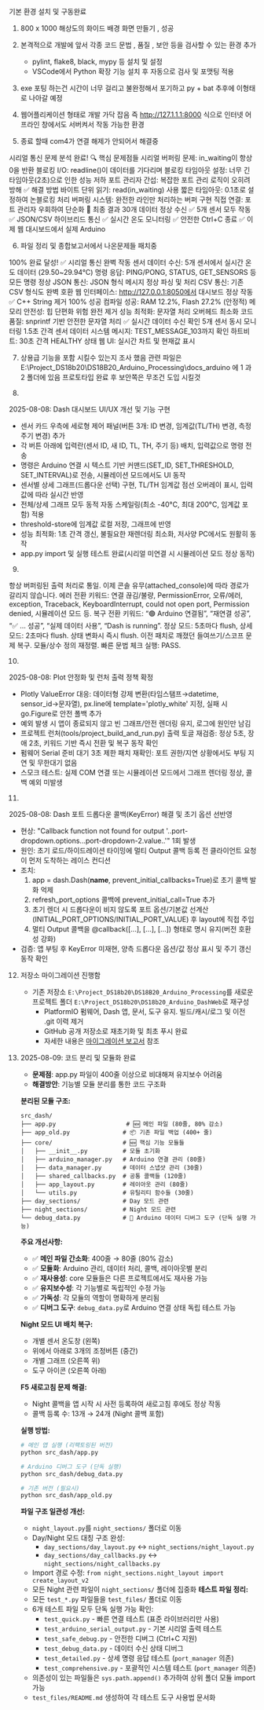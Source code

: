 기본 환경 설치 및 구동완료 

1. 800 x 1000 해상도의 화이드 배경 화면 만들기 , 성공

2. 본격적으로 개발에 앞서 각종 코드 문법 , 품질 , 보안 등을 검사할 수 있는 환경 추가 
   - pylint, flake8, black, mypy 등 설치 및 설정
   - VSCode에서 Python 확장 기능 설치 후 자동으로 검사 및 포맷팅 적용

3. exe 포팅 하는건 시간이 너무 걸리고 불완정해서 포기하고 py + bat 추후에 이형태로 나아갈 예정 

4. 웹어플리케이션 형태로 개발 가닥 잡음 
   즉 http://127.1.1.1:8000 식으로 인터넷 어프라인 창에서도 서버켜서 작동 가능한 환경


5. 종료 할때 com4가 연결 해제가 안되어서 해결중 

시리얼 통신 문제 분석 완료!
🔍 핵심 문제점들
시리얼 버퍼링 문제: in_waiting이 항상 0을 반환
블로킹 I/O: readline()이 데이터를 기다리며 블로킹
타임아웃 설정: 너무 긴 타임아웃(2초)으로 인한 성능 저하
포트 관리자 간섭: 복잡한 포트 관리 로직이 오히려 방해
✅ 해결 방법
바이트 단위 읽기: read(in_waiting) 사용
짧은 타임아웃: 0.1초로 설정하여 논블로킹 처리
버퍼링 시스템: 완전한 라인만 처리하는 버퍼 구현
직접 연결: 포트 관리자 우회하여 단순화
🎉 최종 결과
30개 데이터 정상 수신 ✅
5개 센서 모두 작동 ✅
JSON/CSV 하이브리드 통신 ✅
실시간 온도 모니터링 ✅
안전한 Ctrl+C 종료 ✅
이제 웹 대시보드에서 실제 Arduino


6. 파일 정리 및 종합보고서에서 나온문제들 패치중

 100% 완료 달성!
✅ 시리얼 통신 완벽 작동
센서 데이터 수신: 5개 센서에서 실시간 온도 데이터 (29.50~29.94°C)
명령 응답: PING/PONG, STATUS, GET_SENSORS 등 모든 명령 정상
JSON 통신: JSON 형식 메시지 정상 파싱 및 처리
CSV 통신: 기존 CSV 형식도 완벽 호환
웹 인터페이스: http://127.0.0.1:8050에서 대시보드 정상 작동
✅ C++ String 제거 100% 성공
컴파일 성공: RAM 12.2%, Flash 27.2% (안정적)
메모리 안전성: 힙 단편화 위험 완전 제거
성능 최적화: 문자열 처리 오버헤드 최소화
코드 품질: snprintf 기반 안전한 문자열 처리
✅ 실시간 데이터 수신 확인
5개 센서 동시 모니터링
1.5초 간격 센서 데이터
시스템 메시지: TEST_MESSAGE_103까지 확인
하트비트: 30초 간격 HEALTHY 상태
웹 UI: 실시간 차트 및 현재값 표시

7. 상용급 기능을 포함 시킬수 있는지 조사 했음 
   관련 파일은 E:\Project_DS18b20\DS18B20_Arduino_Processing\docs_arduino
   에 1 과 2 폴더에 있음 프로토타입 완료 후 보안쪽은 무조건 도입 시킬것
   


8.
2025-08-08: Dash 대시보드 UI/UX 개선 및 기능 구현
 - 센서 카드 우측에 세로형 제어 패널(버튼 3개: ID 변경, 임계값(TL/TH) 변경, 측정 주기 변경) 추가
 - 각 버튼 아래에 입력란(센서 ID, 새 ID, TL, TH, 주기 등) 배치, 입력값으로 명령 전송
 - 명령은 Arduino 연결 시 텍스트 기반 커맨드(SET_ID, SET_THRESHOLD, SET_INTERVAL)로 전송, 시뮬레이션 모드에서도 UI 동작
 - 센서별 상세 그래프(드롭다운 선택) 구현, TL/TH 임계값 점선 오버레이 표시, 입력값에 따라 실시간 반영
 - 전체/상세 그래프 모두 동적 자동 스케일링(최소 -40°C, 최대 200°C, 임계값 포함) 적용
 - threshold-store에 임계값 로컬 저장, 그래프에 반영
 - 성능 최적화: 1초 간격 갱신, 불필요한 재렌더링 최소화, 저사양 PC에서도 원활히 동작
 - app.py import 및 실행 테스트 완료(시리얼 미연결 시 시뮬레이션 모드 정상 동작)

9.
항상 버퍼링된 출력 처리로 통일. 이제 콘솔 유무(attached_console)에 따라 경로가 갈리지 않습니다.
에러 전환 키워드: 연결 끊김/불량, PermissionError, 오류/에러, exception, Traceback, KeyboardInterrupt, could not open port, Permission denied, 시뮬레이션 모드 등.
복구 전환 키워드: “🟢 Arduino 연결됨”, “재연결 성공”, “✅ … 성공”, “실제 데이터 사용”, “Dash is running”.
정상 모드: 5초마다 flush, 상세 모드: 2초마다 flush. 상태 변화시 즉시 flush.
이전 패치로 깨졌던 들여쓰기/스코프 문제 복구. 모듈/상수 정의 재정렬.
빠른 문법 체크 실행: PASS.

10.
2025-08-08: Plot 안정화 및 런처 출력 정책 확정
 - Plotly ValueError 대응: 데이터형 강제 변환(타임스탬프→datetime, sensor_id→문자열), px.line에 template='plotly_white' 지정, 실패 시 go.Figure로 안전 폴백 추가
 - 예외 발생 시 앱이 종료되지 않고 빈 그래프/안전 렌더링 유지, 로그에 원인만 남김
 - 프로젝트 런처(tools/project_build_and_run.py) 출력 토글 재검증: 정상 5초, 장애 2초, 키워드 기반 즉시 전환 및 복구 동작 확인
 - 펌웨어 Serial 준비 대기 3초 제한 패치 재확인: 포트 권한/지연 상황에서도 부팅 지연 및 무한대기 없음
 - 스모크 테스트: 실제 COM 연결 또는 시뮬레이션 모드에서 그래프 렌더링 정상, 콜백 예외 미발생

11.
2025-08-08: Dash 포트 드롭다운 콜백(KeyError) 해결 및 초기 옵션 선반영
 - 현상: "Callback function not found for output '..port-dropdown.options...port-dropdown-2.value..'" 1회 발생
 - 원인: 초기 로드/하이드레이션 타이밍에 멀티 Output 콜백 등록 전 클라이언트 요청이 먼저 도착하는 레이스 컨디션
 - 조치:
    1) app = dash.Dash(__name__, prevent_initial_callbacks=True)로 초기 콜백 발화 억제
    2) refresh_port_options 콜백에 prevent_initial_call=True 추가
    3) 초기 렌더 시 드롭다운이 비지 않도록 포트 옵션/기본값 선계산(INITIAL_PORT_OPTIONS/INITIAL_PORT_VALUE) 후 layout에 직접 주입
    4) 멀티 Output 콜백을 @callback([...], [...], [...]) 형태로 명시 유지(버전 호환성 강화)
 - 검증: 앱 부팅 후 KeyError 미재현, 양측 드롭다운 옵션/값 정상 표시 및 주기 갱신 동작 확인

12. 저장소 마이그레이션 진행함 
      - 기존 저장소 `E:\Project_DS18b20\DS18B20_Arduino_Processing`를 새로운 프로젝트 폴더 `E:\Project_DS18b20\DS18b20_Arduino_DashWeb`로 재구성  
         - PlatformIO 펌웨어, Dash 앱, 문서, 도구 유지. 빌드/캐시/로그 및 이전 .git 이력 제거  
         - GitHub 공개 저장소로 재초기화 및 최초 푸시 완료  
         - 자세한 내용은 [마이그레이션 보고서](../migration/001_DS18b20_Arduino_DashWeb.md) 참조



13. 2025-08-09: 코드 분리 및 모듈화 완료
    - **문제점**: app.py 파일이 400줄 이상으로 비대해져 유지보수 어려움
    - **해결방안**: 기능별 모듈 분리를 통한 코드 구조화
    
    **분리된 모듈 구조:**
    ```
    src_dash/
    ├── app.py                    # 🆕 메인 파일 (80줄, 80% 감소)
    ├── app_old.py               # 📦 기존 파일 백업 (400+ 줄)
    ├── core/                    # 🆕 핵심 기능 모듈들
    │   ├── __init__.py          # 모듈 초기화
    │   ├── arduino_manager.py   # Arduino 연결 관리 (80줄)
    │   ├── data_manager.py      # 데이터 스냅샷 관리 (30줄)
    │   ├── shared_callbacks.py  # 공통 콜백들 (120줄)
    │   ├── app_layout.py        # 레이아웃 관리 (80줄)
    │   └── utils.py             # 유틸리티 함수들 (30줄)
    ├── day_sections/            # Day 모드 관련
    ├── night_sections/          # Night 모드 관련
    └── debug_data.py            # 🔧 Arduino 데이터 디버그 도구 (단독 실행 가능)
    ```
    
    **주요 개선사항:**
    - ✅ **메인 파일 간소화**: 400줄 → 80줄 (80% 감소)
    - ✅ **모듈화**: Arduino 관리, 데이터 처리, 콜백, 레이아웃별 분리
    - ✅ **재사용성**: core 모듈들은 다른 프로젝트에서도 재사용 가능
    - ✅ **유지보수성**: 각 기능별로 독립적인 수정 가능
    - ✅ **가독성**: 각 모듈의 역할이 명확하게 분리됨
    - ✅ **디버그 도구**: `debug_data.py`로 Arduino 연결 상태 독립 테스트 가능
    
    **Night 모드 UI 배치 복구:**
    - 개별 센서 온도창 (왼쪽)
    - 위에서 아래로 3개의 조정버튼 (중간)
    - 개별 그래프 (오른쪽 위)
    - 도구 아이콘 (오른쪽 아래)
    
    **F5 새로고침 문제 해결:**
    - Night 콜백을 앱 시작 시 사전 등록하여 새로고침 후에도 정상 작동
    - 콜백 등록 수: 13개 → 24개 (Night 콜백 포함)
    
    **실행 방법:**
    ```bash
    # 메인 앱 실행 (리팩토링된 버전)
    python src_dash/app.py
    
    # Arduino 디버그 도구 (단독 실행)
    python src_dash/debug_data.py
    
    # 기존 버전 (필요시)
    python src_dash/app_old.py
    ```  
  
    **파일 구조 일관성 개선:**
    - `night_layout.py`를 `night_sections/` 폴더로 이동
    - Day/Night 모드 대칭 구조 완성:
      - `day_sections/day_layout.py` ↔ `night_sections/night_layout.py`
      - `day_sections/day_callbacks.py` ↔ `night_sections/night_callbacks.py`
    - Import 경로 수정: `from night_sections.night_layout import create_layout_v2`
    - 모든 Night 관련 파일이 `night_sections/` 폴더에 집중화 
   **테스트 파일 정리:**
    - 모든 `test_*.py` 파일들을 `test_files/` 폴더로 이동
    - 6개 테스트 파일 모두 단독 실행 가능 확인:
      - `test_quick.py` - 빠른 연결 테스트 (표준 라이브러리만 사용)
      - `test_arduino_serial_output.py` - 기본 시리얼 출력 테스트
      - `test_safe_debug.py` - 안전한 디버그 (Ctrl+C 지원)
      - `test_debug_data.py` - 데이터 수신 상태 디버그
      - `test_detailed.py` - 상세 명령 응답 테스트 (`port_manager` 의존)
      - `test_comprehensive.py` - 포괄적인 시스템 테스트 (`port_manager` 의존)
    - 의존성이 있는 파일들은 `sys.path.append()` 추가하여 상위 폴더 모듈 import 가능
    - `test_files/README.md` 생성하여 각 테스트 도구 사용법 문서화